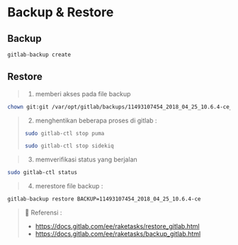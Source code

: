# Backup & Restore

## Backup

```sh
gitlab-backup create
```

## Restore

> 1. memberi akses pada file backup

```sh
chown git:git /var/opt/gitlab/backups/11493107454_2018_04_25_10.6.4-ce_gitlab_backup.tarsh
```

> 2. menghentikan beberapa proses di gitlab :
>
> ```sh
> sudo gitlab-ctl stop puma
>
> sudo gitlab-ctl stop sidekiq
> ```

> 3. memverifikasi status yang berjalan

```sh
sudo gitlab-ctl status
```

> 4. merestore file backup :

```sh
gitlab-backup restore BACKUP=11493107454_2018_04_25_10.6.4-ce
```

>:link: Referensi : 
> * <https://docs.gitlab.com/ee/raketasks/restore_gitlab.html>
> * <https://docs.gitlab.com/ee/raketasks/backup_gitlab.html>
